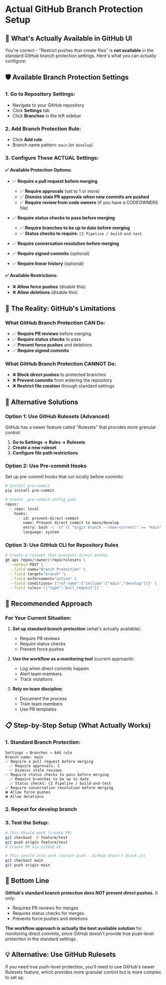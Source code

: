 # Actual GitHub Branch Protection Setup

## 🎯 What's Actually Available in GitHub UI

You're correct - "Restrict pushes that create files" is **not available** in the standard GitHub branch protection settings. Here's what you can actually configure:

## 🛡️ Available Branch Protection Settings

### **1. Go to Repository Settings:**
- Navigate to your GitHub repository
- Click **Settings** tab
- Click **Branches** in the left sidebar

### **2. Add Branch Protection Rule:**
- Click **Add rule**
- Branch name pattern: `main` (or `develop`)

### **3. Configure These ACTUAL Settings:**

#### **✅ Available Protection Options:**
- ✅ **Require a pull request before merging**
  - ✅ **Require approvals** (set to 1 or more)
  - ✅ **Dismiss stale PR approvals when new commits are pushed**
  - ✅ **Require review from code owners** (if you have a CODEOWNERS file)

- ✅ **Require status checks to pass before merging**
  - ✅ **Require branches to be up to date before merging**
  - ✅ **Status checks to require:** `CI Pipeline / build-and-test`

- ✅ **Require conversation resolution before merging**

- ✅ **Require signed commits** (optional)
- ✅ **Require linear history** (optional)

#### **✅ Available Restrictions:**
- ❌ **Allow force pushes** (disable this)
- ❌ **Allow deletions** (disable this)

## 🚨 The Reality: GitHub's Limitations

### **What GitHub Branch Protection CAN Do:**
- ✅ **Require PR reviews** before merging
- ✅ **Require status checks** to pass
- ✅ **Prevent force pushes** and deletions
- ✅ **Require signed commits**

### **What GitHub Branch Protection CANNOT Do:**
- ❌ **Block direct pushes** to protected branches
- ❌ **Prevent commits** from entering the repository
- ❌ **Restrict file creation** through standard settings

## 🔧 Alternative Solutions

### **Option 1: Use GitHub Rulesets (Advanced)**
GitHub has a newer feature called "Rulesets" that provides more granular control:

1. **Go to Settings → Rules → Rulesets**
2. **Create a new ruleset**
3. **Configure file path restrictions**

### **Option 2: Use Pre-commit Hooks**
Set up pre-commit hooks that run locally before commits:

```bash
# Install pre-commit
pip install pre-commit

# Create .pre-commit-config.yaml
repos:
  - repo: local
    hooks:
      - id: prevent-direct-commit
        name: Prevent direct commit to main/develop
        entry: bash -c 'if [[ "$(git branch --show-current)" == "main" || "$(git branch --show-current)" == "develop" ]]; then echo "Direct commits to main/develop are not allowed. Please create a PR."; exit 1; fi'
        language: system
```

### **Option 3: Use GitHub CLI for Repository Rules**
```bash
# Create a ruleset that prevents direct pushes
gh api repos/:owner/:repo/rulesets \
  --method POST \
  --field name="Branch Protection" \
  --field target="branch" \
  --field enforcement="active" \
  --field conditions='{"ref_name":{"include":["main","develop"]}}' \
  --field rules='[{"type":"pull_request"}]'
```

## 🎯 Recommended Approach

### **For Your Current Situation:**

1. **Set up standard branch protection** (what's actually available):
   - Require PR reviews
   - Require status checks
   - Prevent force pushes

2. **Use the workflow as a monitoring tool** (current approach):
   - Log when direct commits happen
   - Alert team members
   - Track violations

3. **Rely on team discipline**:
   - Document the process
   - Train team members
   - Use PR templates

## 📋 Step-by-Step Setup (What Actually Works)

### **1. Standard Branch Protection:**
```
Settings → Branches → Add rule
Branch name: main
✅ Require a pull request before merging
  ✅ Require approvals: 1
  ✅ Dismiss stale reviews
✅ Require status checks to pass before merging
  ✅ Require branches to be up to date
  ✅ Status checks: CI Pipeline / build-and-test
✅ Require conversation resolution before merging
❌ Allow force pushes
❌ Allow deletions
```

### **2. Repeat for develop branch**

### **3. Test the Setup:**
```bash
# This should work (create PR)
git checkout -b feature/test
git push origin feature/test
# Create PR via GitHub UI

# This should also work (direct push - GitHub doesn't block it)
git checkout main
git push origin main
```

## 🎯 Bottom Line

**GitHub's standard branch protection does NOT prevent direct pushes.** It only:
- Requires PR reviews for merges
- Requires status checks for merges
- Prevents force pushes and deletions

**The workflow approach is actually the best available solution** for monitoring direct commits, since GitHub doesn't provide true push-level protection in the standard settings.

## 💡 Alternative: Use GitHub Rulesets

If you need true push-level protection, you'll need to use GitHub's newer Rulesets feature, which provides more granular control but is more complex to set up.

